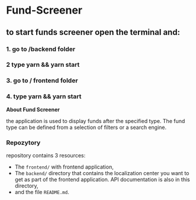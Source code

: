 # Fund-Screener

## to start funds screener open the terminal and:

### 1. go to  /backend folder
### 2  type yarn && yarn start

### 3. go to / frontend folder

### 4. type yarn && yarn start

**About Fund Screener**

the application is used to display funds after the specified type. The fund type can be defined from a selection of filters or a search engine.

### Repozytory

repository contains 3 resources:
- The `frontend/` with frontend application,
- The `backend/` directory that contains the localization center you want to get as part of the frontend application. API documentation is also in this directory,
- and the file `README.md`.

